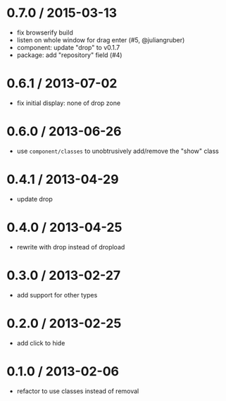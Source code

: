 
0.7.0 / 2015-03-13
==================

  * fix browserify build
  * listen on whole window for drag enter (#5, @juliangruber)
  * component: update "drop" to v0.1.7
  * package: add "repository" field (#4)

0.6.1 / 2013-07-02
==================

  * fix initial display: none of drop zone

0.6.0 / 2013-06-26
==================

  * use `component/classes` to unobtrusively add/remove the "show" class

0.4.1 / 2013-04-29
==================

  * update drop

0.4.0 / 2013-04-25
==================

  * rewrite with drop instead of dropload

0.3.0 / 2013-02-27
==================

  * add support for other types

0.2.0 / 2013-02-25
==================

  * add click to hide

0.1.0 / 2013-02-06
==================

  * refactor to use classes instead of removal

